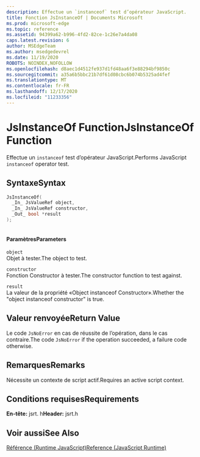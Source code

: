 ```yaml
---
description: Effectue un `instanceof` test d’opérateur JavaScript.
title: Fonction JsInstanceOf | Documents Microsoft
ms.prod: microsoft-edge
ms.topic: reference
ms.assetid: 94399a62-b996-4fd2-82ce-1c26e7a4da08
caps.latest.revision: 6
author: MSEdgeTeam
ms.author: msedgedevrel
ms.date: 11/19/2020
ROBOTS: NOINDEX,NOFOLLOW
ms.openlocfilehash: d8aec1d4512fe937d1fd48aa6f3e88294bf9850c
ms.sourcegitcommit: a35a6b5bbc21b7df61d08cbc6b074b5325ad4fef
ms.translationtype: MT
ms.contentlocale: fr-FR
ms.lasthandoff: 12/17/2020
ms.locfileid: "11233356"
---
```

# <span data-ttu-id="25c41-103">JsInstanceOf Function</span><span class="sxs-lookup"><span data-stu-id="25c41-103">JsInstanceOf Function</span></span>

<span data-ttu-id="25c41-104">Effectue un `instanceof` test d’opérateur JavaScript.</span><span class="sxs-lookup"><span data-stu-id="25c41-104">Performs JavaScript `instanceof` operator test.</span></span>  
  
## <span data-ttu-id="25c41-105">Syntaxe</span><span class="sxs-lookup"><span data-stu-id="25c41-105">Syntax</span></span>  
  
```cpp  
JsInstanceOf(   
  _In_ JsValueRef object,  
  _In_ JsValueRef constructor,  
  _Out_ bool *result  
);  
  
```  
  
#### <span data-ttu-id="25c41-106">Paramètres</span><span class="sxs-lookup"><span data-stu-id="25c41-106">Parameters</span></span>  
 `object`  
 <span data-ttu-id="25c41-107">Objet à tester.</span><span class="sxs-lookup"><span data-stu-id="25c41-107">The object to test.</span></span>  
  
 `constructor`  
 <span data-ttu-id="25c41-108">Fonction Constructor à tester.</span><span class="sxs-lookup"><span data-stu-id="25c41-108">The constructor function to test against.</span></span>  
  
 `result`  
 <span data-ttu-id="25c41-109">La valeur de la propriété «Object instanceof Constructor».</span><span class="sxs-lookup"><span data-stu-id="25c41-109">Whether the "object instanceof constructor" is true.</span></span>  
  
## <span data-ttu-id="25c41-110">Valeur renvoyée</span><span class="sxs-lookup"><span data-stu-id="25c41-110">Return Value</span></span>  
 <span data-ttu-id="25c41-111">Le code `JsNoError` en cas de réussite de l’opération, dans le cas contraire.</span><span class="sxs-lookup"><span data-stu-id="25c41-111">The code `JsNoError` if the operation succeeded, a failure code otherwise.</span></span>  
  
## <span data-ttu-id="25c41-112">Remarques</span><span class="sxs-lookup"><span data-stu-id="25c41-112">Remarks</span></span>  
 <span data-ttu-id="25c41-113">Nécessite un contexte de script actif.</span><span class="sxs-lookup"><span data-stu-id="25c41-113">Requires an active script context.</span></span>  
  
## <span data-ttu-id="25c41-114">Conditions requises</span><span class="sxs-lookup"><span data-stu-id="25c41-114">Requirements</span></span>  
 <span data-ttu-id="25c41-115">**En-tête:** jsrt. h</span><span class="sxs-lookup"><span data-stu-id="25c41-115">**Header:** jsrt.h</span></span>  
  
## <span data-ttu-id="25c41-116">Voir aussi</span><span class="sxs-lookup"><span data-stu-id="25c41-116">See Also</span></span>  
 [<span data-ttu-id="25c41-117">Référence (Runtime JavaScript)</span><span class="sxs-lookup"><span data-stu-id="25c41-117">Reference (JavaScript Runtime)</span></span>](../chakra-hosting/reference-javascript-runtime.md)
